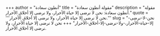 +++
author = "أنطون سعادة"
title = "مقولة أنطون سعادة"
description = "مقولة أنطون سعادة: نحن لا نرضى إلا حياة الأحرار، ولا نرضى إلا أخلاق الأحرار."
quote = '''نحن لا نرضى إلا حياة الأحرار، ولا نرضى إلا أخلاق الأحرار.'''
slug = "نحن-لا-نرضى-إلا-حياة-الأحرار،-ولا-نرضى-إلا-أخلاق-الأحرار"
+++
نحن لا نرضى إلا حياة الأحرار، ولا نرضى إلا أخلاق الأحرار.
